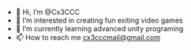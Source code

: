 - 👋 Hi, I’m @Cx3CCC
- 👀 I’m interested in creating fun exiting video games
- 🌱 I’m currently learning advanced unity programing
- 📫 How to reach me cx3cccmail@gmail.com

<!---
Cx3CCC/Cx3CCC is a ✨ special ✨ repository because its `README.md` (this file) appears on your GitHub profile.
You can click the Preview link to take a look at your changes.
--->
